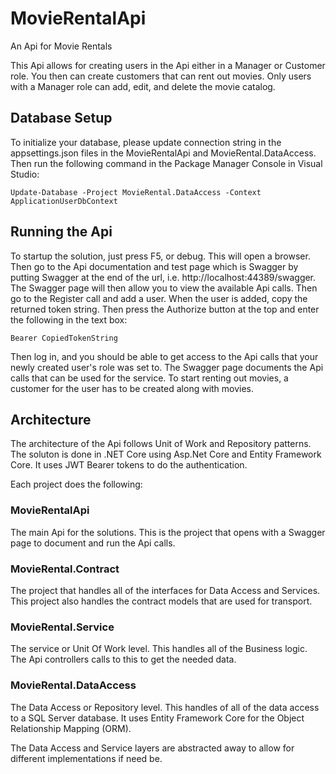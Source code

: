 # MovieRentalApi
An Api for Movie Rentals

This Api allows for creating users in the Api either in a Manager or Customer role.  You then can create customers that can rent out movies.  Only users with a Manager role can add, edit, and delete the movie catalog.

## Database Setup
To initialize your database, please update connection string in the appsettings.json files in the MovieRentalApi and MovieRental.DataAccess.  Then run the following command in the Package Manager Console in Visual Studio:

`Update-Database -Project MovieRental.DataAccess -Context ApplicationUserDbContext`

## Running the Api

To startup the solution, just press F5, or debug.  This will open a browser.  Then go to the Api documentation and test page which is Swagger by putting Swagger at the end of the url, i.e. http://localhost:44389/swagger.  The Swagger page will then allow you to view the available Api calls.  Then go to the Register call and add a user.  When the user is added, copy the returned token string.  Then press the Authorize button at the top and enter the following in the text box:

`Bearer CopiedTokenString`

Then log in, and you should be able to get access to the Api calls that your newly created user's role was set to.  The Swagger page documents the Api calls that can be used for the service.  To start renting out movies, a customer for the user has to be created along with movies.

## Architecture
The architecture of the Api follows Unit of Work and Repository patterns.  The soluton is done in .NET Core using Asp.Net Core and Entity Framework Core.  It uses JWT Bearer tokens to do the authentication.

Each project does the following:

### MovieRentalApi
The main Api for the solutions.  This is the project that opens with a Swagger page to document and run the Api calls.

### MovieRental.Contract
The project that handles all of the interfaces for Data Access and Services.  This project also handles the contract models that are used for transport.

### MovieRental.Service
The service or Unit Of Work level.  This handles all of the Business logic.  The Api controllers calls to this to get the needed data.

### MovieRental.DataAccess
The Data Access or Repository level.  This handles of all of the data access to a SQL Server database.  It uses Entity Framework Core for the Object Relationship Mapping (ORM).  

The Data Access and Service layers are abstracted away to allow for different implementations if need be.



